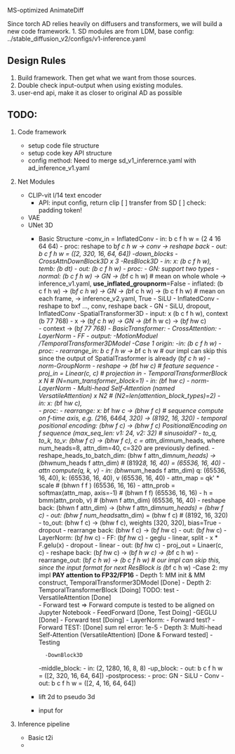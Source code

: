 MS-optimized AnimateDiff

Since torch AD relies heavily on diffusers and transformers, we will build a new code framework.
    1. SD modules are from LDM, base config: ../stable_diffusion_v2/configs/v1-inference.yaml

## Design Rules
1. Build framework. Then get what we want from those sources. 
2. Double check input-output when using existing modules.
3. user-end api, make it as closer to original AD as possible

## TODO: 
1. Code framework 
    - setup code file structure 
    - setup code key API structure
    - config method:
        Need to merge sd_v1_inferernce.yaml with ad_inference_v1.yaml
    
2. Net Modules
    - CLIP-vit l/14 text encoder 
        - API: input config, return clip 
        [ ] transfer from SD 
        [ ] check: padding token! 
    - VAE 
    - UNet 3D
        - Basic Structure
            -conv_in = InflatedConv
                - in: b c f h w = (2 4 16 64 64)
                - proc: reshape to b*f c h w -> conv -> reshape back
                - out: b c f h w = ([2, 320, 16, 64, 64])
            -down_blocks
                -CrossAttnDownBlock3D x 3
                    -ResBlock3D
                        - in: x: (b c f h w), temb: (b dt)
                        - out: (b c f h w)
                        - proc: 
                            - GN: support two types
                                - normal: (b c f h w) -> GN -> (b*f c h w)  # mean on whole whole -> inference_v1.yaml, **use_inflated_groupnorm**=False
                                - inflated: (b c f h w) -> (b*f c h w) -> GN -> (b*f c h w) -> (b c f h w)  # mean on each frame, -> inference_v2.yaml, True
                            - SiLU 
                            - InflatedConv 
                                - reshape to bxf ..., conv, reshape back
                            - GN
                            - SiLU, dropout, InflatedConv
                    -SpatialTransformer3D
                        - input: x (b c f h w), context (b 77 768)
                        - x -> (b*f c h w) -> GN -> (b*f h w c) -> (b*f h*w c)  
                        - context -> (b*f 77 768)
                        - BasicTransformer:
                            - CrossAttention: 
                            - LayerNorm
                            - FF 
                        - output: 
                    -MotionModuel /TemporalTransformer3DModel
                        -Case 1 origin:
                            -in: (b c f h w)
                            -proc:
                                - rearrange_in: b c f h w -> b*f c h w      # our impl can skip this since the output of SpatialTrasformer is already (b*f c h w)
                                - norm-GroupNorm
                                - reshape -> (b*f h*w c)   # feature sequence
                                - proj_in = Linear(c, c) # projection in
                                - TemporalTransformerBlock x N  # (N=num_transformer_block=1)
                                    - in: (b*f h*w c)
                                    - norm-LayerNorm
                                    - Multi-head Self-Attention (named VersatileAttention) x N2   # (N2=len(attention_block_types)=2)
                                        - in: x: (b*f h*w c),  
                                        - proc: 
                                            - rearrange: x: b*f h*w c -> (b*h*w f c)  # sequence compute on f-time axis, e.g. (2*16, 64*64, 320) -> (8192, 16, 320)
                                            - temporal positional encoding: (bhw f c) -> (bhw f c)  PositionalEncoding on f sequence (max_seq_len: v1: 24, v2: 32)  # sinusoidal? 
                                            - to_q, to_k, to_v: (bhw f c) -> (bhw f c),  c = attn_dim*num_heads, where num_heads=8, attn_dim=40, c=320 are previously defined.
                                            - reshape_heads_to_batch_dim: (bhw f attn_dim*num_heads) -> (b*h*w*num_heads f attn_dim) # (8192*8, 16, 40) = (65536, 16, 40)
                                            - attn compute(q, k, v)
                                                - in: (bhw*num_heads f attn_dim)  q: (65536, 16, 40), k: (65536, 16, 40), v (65536, 16, 40)
                                                - attn_map = qk' * scale                 #  (bhwn f f )   (65536, 16, 16) 
                                                - attn_prob = softmax(attn_map, axis=-1) # (bhwn f f)   (65536, 16, 16)
                                                - h = bmm(attn_prob, v)             # (bhwn f attn_dim)  (65536, 16, 40)
                                                - reshape back: (bhwn f attn_dim) -> (bhw f attn_dim*num_heads) = (bhw f c)
                                                - out: (bhw f num_heads*attn_dim) = (bhw f c)     # (8192, 16, 320)
                                            - to_out: (bhw f c) -> (bhw f c), weights [320, 320], bias=True
                                            - dropout
                                            - rearrange back: (bhw f c) ->  (b*f h*w c)
                                        - out: (b*f h*w c) 
                                    - LayerNorm: (b*f h*w c)
                                    - FF: (b*f h*w c) 
                                        - geglu
                                            - linear, split
                                            - x * F.gelu(x)
                                        - dropout
                                        - linear
                                    - out: (b*f h*w c)
                                - proj_out = Linaer(c, c)
                                - reshape back:  (b*f h*w c) -> (b*f h w c) -> (b*f c h w)
                                - rearrange_out: (b*f c h w) -> (b c f h w)         # our impl can skip this, since the input format for next ResBlock is (b*f c h w)
                        -Case 2: my impl **PAY attention to FP32/FP16**
                            - Depth 1: MM init & MM construct, TemporalTransformer3DModel [Done]
                            - Depth 2: TemporalTransformerBlock [Doing] TODO: test
                                - VersatileAttention [Done]  
                                    - Forward test => Forward compute is tested to be aligned on Jupyter Notebook
                                - FeedForward [Done, Test Doing]
                                    -GEGLU  [Done]
                                    - Forward test [Doing]
                                - LayerNorm: 
                                    - Forward test?
                                -Forward TEST:  [Done]  sum rel error: 1e-5
                            - Depth 3: Multi-head Self-Attention (VersatileAttention) [Done & Forward tested]
                            - Testing 
                        
                -DownBlock3D
            -middle_block:
                - in: (2, 1280, 16, 8, 8)
            -up_block: 
                - out: b c f h w = ([2, 320, 16, 64, 64])
            -postprocess:
                - proc: GN - SiLU - Conv
                - out:  b c f h w = ([2, 4, 16, 64, 64])
        - lift 2d to pseudo 3d
        - input for  

3. Inference pipeline
    - Basic t2i
    - 
    
